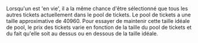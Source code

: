 Lorsqu'un est 'en vie', il a la même chance d'être sélectionné que tous les autres tickets actuellement dans le pool de tickets. Le pool de tickets a une taille approximative de 40960. Pour essayer de maintenir cette taille idéale de pool, le prix des tickets varie en fonction de la taille du pool de tickets et du fait qu'elle soit au dessus ou en dessous de la taille idéale.
